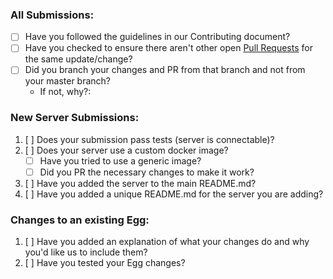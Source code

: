 ### All Submissions:

* [ ] Have you followed the guidelines in our Contributing document?
* [ ] Have you checked to ensure there aren't other open [Pull Requests](../../pulls) for the same update/change?
* [ ] Did you branch your changes and PR from that branch and not from your master branch?
  * If not, why?:

<!-- You can erase any parts of this template not applicable to your Pull Request. -->

### New Server Submissions:

1. [ ] Does your submission pass tests (server is connectable)?
2. [ ] Does your server use a custom docker image?
    * [ ] Have you tried to use a generic image?
    * [ ] Did you PR the necessary changes to make it work?
3. [ ] Have you added the server to the main README.md?
4. [ ] Have you added a unique README.md for the server you are adding?

### Changes to an existing Egg:

1. [ ] Have you added an explanation of what your changes do and why you'd like us to include them?
2. [ ] Have you tested your Egg changes?
